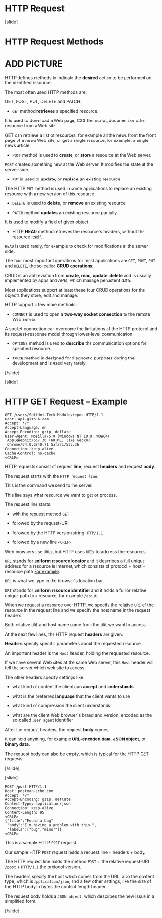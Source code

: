 # HTTP Request

[slide]
# HTTP Request Methods

# ADD PICTURE

HTTP defines methods to indicate the **desired** action to be performed on the identified resource.

The most often used HTTP methods are:

GET, POST, PUT, DELETE and PATCH.

- `GET` method **retrieves** a specified resource.
   
It is used to download a Web page, CSS file, script, document or other resource from a Web site.

GET can retrieve a list of resources, for example all the news from the front page of a news Web site, or get a single resource, for example, a single news article.

- `POST` method is used to **create**, or **store** a resource at the Web server.

`POST` creates something new at the Web server. It modifies the state at the server-side.

- `PUT` is used to **update**, or **replace** an existing resource. 

The HTTP `PUT` method is used in some applications to replace an existing resource with a new version of this resource.

- `DELETE` is used to **delete**, or **remove** an existing resource.

- `PATCH` method **updates** an existing resource partially. 

It is used to modify a field of given object.

- HTTP **HEAD** method retrieves the resource's headers, without the resource itself.

`HEAD` is used rarely, for example to check for modifications at the server side.

The four most important operations for most applications are `GET`, `POST`, `PUT` and `DELETE`, the so-called **CRUD operations**.

CRUD is an abbreviation from **create, read, update, delete** and is usually implemented by apps and APIs, which manage persistent data.

Most applications support at least these four CRUD operations for the objects they store, edit and manage.

HTTP support a few more methods:

- `CONNECT` is used to open a **two-way socket connection** to the remote Web server. 

A socket connection can overcome the limitations of the HTTP protocol and its request-response model through lower-level communication.

- `OPTIONS` method is used to **describe** the communication options for specified resource.

- `TRACE` method is designed for diagnostic purposes during the development and is used very rarely.

[/slide]

[slide]
# HTTP GET Request – Example

```
GET /users/SoftUni-Tech-Module/repos HTTP/1.1
Host: api.github.com
Accept: */*
Accept-Language: en
Accept-Encoding: gzip, deflate
User-Agent: Mozilla/5.0 (Windows NT 10.0; WOW64)
 AppleWebKit/537.36 (KHTML, like Gecko)
 Chrome/54.0.2840.71 Safari/537.36
Connection: keep-alive
Cache-Control: no-cache
<CRLF>
```

HTTP requests consist of request **line**, request **headers** and request **body**.

The request starts with the `HTTP request line`.

This is the command we send to the server.

This line says what resource we want to get or process.

The request line starts:

- with the request method `GET`

- followed by the request-URI

- followed by the HTTP version string `HTTP/1.1`

- followed by a new line `<CRLF>`

Web browsers use `URLs`, but HTTP uses `URIs` to address the resources.

`URL` stands for **uniform resource locator** and it describes a full unique address for a resource in Internet, which consists of protocol + host + resource path [For example](https://softuni.org/about).

`URL` is what we type in the browser's location bar.

`URI` stands for **uniform resource identifier** and it holds a full or relative unique path to a resource, for example `/about`.

When we request a resource over HTTP, we specify the relative `URI` of the resource in the request line and we specify the host name in the request headers.

Both relative `URI` and host name come from the `URL` we want to access.

At the next few lines, the HTTP request **headers** are given.

**Headers** specify specific parameters about the requested resource.

An important header is the `Host` header, holding the requested resource.

If we have several Web sites at the same Web server, this `Host` header will tell the server which web site to access.

The other headers specify settings like:

- what kind of content the client can **accept** and **understands**

- what is the preferred **language** that the client wants to use

- what kind of compression the client understands

- what are the client Web browser's brand and version, encoded as the so-called `user agent` identifier

After the request headers, the request **body** comes.

It can hold anything, for example **URL-encoded data**, **JSON object**, or **binary data**.

The request body can also be empty, which is typical for the HTTP GET requests.

[/slide]

[slide]
```
POST /post HTTP/1.1
Host: postman-echo.com
Accept: */*
Accept-Encoding: gzip, deflate
Content-Type: application/json
Connection: keep-alive
Content-Length: 95
<CRLF>
{"title":"Found a bug",
 "body":"I'm having a problem with this.",
 "labels":["bug","minor"]}
<CRLF>
```

This is a sample HTTP `POST` request.
 
Our sample HTTP `POST` request holds a request line + headers + body.

The HTTP request line holds the method `POST` + the relative request-URI `/post` + `HTTP/1.1` the protocol version.

The headers specify the host which comes from the URL, also the content type, which is `application/json`, and a few other settings, like the size of the HTTP body in bytes the  content length header.

The request body holds a `JSON object`, which describes the new issue in a simplified form.

[/slide]